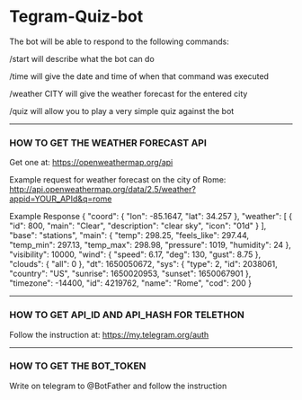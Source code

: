 # Tegram-Quiz-bot

The bot will be able to respond to the following commands:

/start will describe what the bot can do

/time will give the date and time of when that command was executed

/weather CITY will give the weather forecast for the entered city

/quiz will allow you to play a very simple quiz against the bot

_______________________________________________________
### HOW TO GET THE WEATHER FORECAST API

Get one at: https://openweathermap.org/api

Example request for weather forecast on the city of Rome: http://api.openweathermap.org/data/2.5/weather?appid=YOUR_APId&q=rome

Example Response
{
  "coord": {
    "lon": -85.1647,
    "lat": 34.257
  },
  "weather": [
    {
      "id": 800,
      "main": "Clear",
      "description": "clear sky",
      "icon": "01d"
    }
  ],
  "base": "stations",
  "main": {
    "temp": 298.25,
    "feels_like": 297.44,
    "temp_min": 297.13,
    "temp_max": 298.98,
    "pressure": 1019,
    "humidity": 24
  },
  "visibility": 10000,
  "wind": {
    "speed": 6.17,
    "deg": 130,
    "gust": 8.75
  },
  "clouds": {
    "all": 0
  },
  "dt": 1650050672,
  "sys": {
    "type": 2,
    "id": 2038061,
    "country": "US",
    "sunrise": 1650020953,
    "sunset": 1650067901
  },
  "timezone": -14400,
  "id": 4219762,
  "name": "Rome",
  "cod": 200
}


_______________________________________________________
### HOW TO GET API_ID AND API_HASH FOR TELETHON

Follow the instruction at: https://my.telegram.org/auth


_______________________________________________________
### HOW TO GET THE BOT_TOKEN

Write on telegram to @BotFather and follow the instruction

